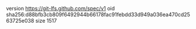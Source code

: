 version https://git-lfs.github.com/spec/v1
oid sha256:d88bfb3cb809f6492944b66178fac91febdd33d949a036ea470cd2563725e038
size 1517

